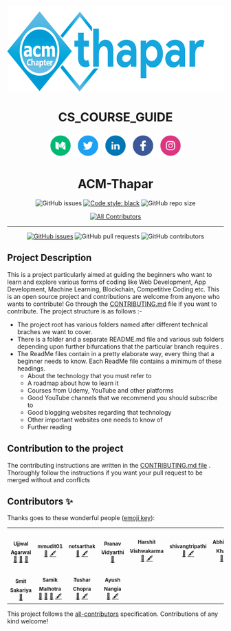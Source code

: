 <div align = "center">


<img height=200px src= "https://github.com/ACM-Thapar/CS_COURSE_GUIDE/blob/master/acm%20logo.png">


<h1>CS_COURSE_GUIDE</h1>

<a href=""><img src="https://github.com/aritraroy/social-icons/blob/master/medium-icon.png?raw=true" width="60"></a>
<a href=""><img src="https://github.com/aritraroy/social-icons/blob/master/twitter-icon.png?raw=true" width="60"></a>
<a href="https://www.linkedin.com/company/thapar-acm-student-chapter"><img src="https://github.com/aritraroy/social-icons/blob/master/linkedin-icon.png?raw=true" width="60"></a>
<a href=""><img src="https://github.com/aritraroy/social-icons/blob/master/facebook-icon.png?raw=true" width="60"></a>
<a href="https://instagram.com/acmthapar?igshid=1r2k6z9w5926o"><img src="https://github.com/aritraroy/social-icons/blob/master/instagram-icon.png?raw=true" width="60"></a>

# ACM-Thapar

![GitHub issues](https://img.shields.io/github/issues/ACM-Thapar/CS_COURSE_GUIDE?style=flat-square&token=ANOHNVSU5PPKJXFZBZ5UXJ27BBNTO)
[![Code style: black](https://img.shields.io/badge/code%20style-black-000000.svg)](https://github.com/psf/black)
![GitHub repo size](https://img.shields.io/github/repo-size/ACM-Thapar/CS_COURSE_GUIDE)
<!-- ALL-CONTRIBUTORS-BADGE:START - Do not remove or modify this section -->
[![All Contributors](https://img.shields.io/badge/all_contributors-11-orange.svg?style=flat-square)](#contributors-)
<!-- ALL-CONTRIBUTORS-BADGE:END -->

---
</div>
<div align="center">

[![GitHub issues](https://img.shields.io/github/issues/ACM-Thapar/CS_COURSE_GUIDE?logo=github)](https://github.com/ACM-Thapar/CS_COURSE_GUIDE/issues) ![GitHub pull requests](https://img.shields.io/github/issues-pr-raw/ACM-Thapar/CS_COURSE_GUIDE?logo=git&logoColor=white) ![GitHub contributors](https://img.shields.io/github/contributors/ACM-Thapar/CS_COURSE_GUIDE?logo=github)

</div>

## Project Description

This is a project particularly aimed at guiding the beginners who want to learn and explore various forms of coding like Web Development, App Development, Machine Learning, Blockchain, Competitive Coding etc. This is an open source project and contributions are welcome from anyone who wants to contribute! Go through the [CONTRIBUTING.md](https://github.com/ACM-Thapar/CS_COURSE_GUIDE/blob/master/CONTRIBUTING.md) file if you want to contribute. The project structure is as follows :- 
- The project root has various folders named after different technical braches we want to cover.
- There is a folder and a separate README.md file and various sub folders depending upon further bifurcations that the particular branch requires .
- The ReadMe files contain in a pretty elaborate way, every thing that a beginner needs to know. Each ReadMe file contains a minimum of these headings.
    - About the technology that you must refer to 
    - A roadmap about how to learn it 
    - Courses from Udemy, YouTube and other platforms 
    - Good YouTube channels that we recommend you should subscribe to
    - Good blogging websites regarding that technology 
    - Other important websites one needs to know of
    - Further reading
    

## Contribution to the project

The contributing instructions are written in the [CONTRIBUTING.md file](https://github.com/ACM-Thapar/CS_COURSE_GUIDE/blob/master/CONTRIBUTING.md) . Thoroughly follow the instructions if you want your pull request to be merged without and conflicts


## Contributors ✨

Thanks goes to these wonderful people ([emoji key](https://allcontributors.org/docs/en/emoji-key)):

<!-- ALL-CONTRIBUTORS-LIST:START - Do not remove or modify this section -->
<!-- prettier-ignore-start -->
<!-- markdownlint-disable -->
<table>
  <tr>
    <td align="center"><a href="https://github.com/specter25"><img src="https://avatars1.githubusercontent.com/u/56391382?v=4?s=100" width="100px;" alt=""/><br /><sub><b>Ujjwal Agarwal</b></sub></a><br /><a href="#projectManagement-specter25" title="Project Management">📆</a> <a href="https://github.com/ACM-Thapar/CS_COURSE_GUIDE/commits?author=specter25" title="Documentation">📖</a> <a href="#maintenance-specter25" title="Maintenance">🚧</a></td>
    <td align="center"><a href="https://github.com/mmudit01"><img src="https://avatars3.githubusercontent.com/u/60422886?v=4?s=100" width="100px;" alt=""/><br /><sub><b>mmudit01</b></sub></a><br /><a href="https://github.com/ACM-Thapar/CS_COURSE_GUIDE/commits?author=mmudit01" title="Documentation">📖</a> <a href="#content-mmudit01" title="Content">🖋</a></td>
    <td align="center"><a href="https://github.com/notsarthak"><img src="https://avatars0.githubusercontent.com/u/60360840?v=4?s=100" width="100px;" alt=""/><br /><sub><b>notsarthak</b></sub></a><br /><a href="https://github.com/ACM-Thapar/CS_COURSE_GUIDE/commits?author=notsarthak" title="Documentation">📖</a> <a href="#content-notsarthak" title="Content">🖋</a></td>
    <td align="center"><a href="https://github.com/pranavvidyarthi7"><img src="https://avatars3.githubusercontent.com/u/55582190?v=4?s=100" width="100px;" alt=""/><br /><sub><b>Pranav Vidyarthi</b></sub></a><br /><a href="https://github.com/ACM-Thapar/CS_COURSE_GUIDE/commits?author=pranavvidyarthi7" title="Documentation">📖</a></td>
    <td align="center"><a href="https://github.com/Shikhar03Stark"><img src="https://avatars3.githubusercontent.com/u/22128729?v=4?s=100" width="100px;" alt=""/><br /><sub><b>Harshit Vishwakarma</b></sub></a><br /><a href="https://github.com/ACM-Thapar/CS_COURSE_GUIDE/commits?author=Shikhar03Stark" title="Documentation">📖</a> <a href="#content-Shikhar03Stark" title="Content">🖋</a></td>
    <td align="center"><a href="https://github.com/shivangtripathi"><img src="https://avatars1.githubusercontent.com/u/38815785?v=4?s=100" width="100px;" alt=""/><br /><sub><b>shivangtripathi</b></sub></a><br /><a href="https://github.com/ACM-Thapar/CS_COURSE_GUIDE/commits?author=shivangtripathi" title="Documentation">📖</a> <a href="#content-shivangtripathi" title="Content">🖋</a></td>
    <td align="center"><a href="https://github.com/Abhishek-Kharpal"><img src="https://avatars1.githubusercontent.com/u/53441820?v=4?s=100" width="100px;" alt=""/><br /><sub><b>Abhishek-Kharpal</b></sub></a><br /><a href="https://github.com/ACM-Thapar/CS_COURSE_GUIDE/commits?author=Abhishek-Kharpal" title="Documentation">📖</a> <a href="#content-Abhishek-Kharpal" title="Content">🖋</a></td>
  </tr>
  <tr>
    <td align="center"><a href="https://www.linkedin.com/in/smitsakariya/"><img src="https://avatars.githubusercontent.com/u/68073132?v=4?s=100" width="100px;" alt=""/><br /><sub><b>Smit Sakariya</b></sub></a><br /><a href="https://github.com/ACM-Thapar/CS_COURSE_GUIDE/commits?author=smit-1923" title="Documentation">📖</a></td>
    <td align="center"><a href="https://samikmalhotra.netlify.app/"><img src="https://avatars.githubusercontent.com/u/72279316?v=4?s=100" width="100px;" alt=""/><br /><sub><b>Samik Malhotra</b></sub></a><br /><a href="#projectManagement-Samikmalhotra" title="Project Management">📆</a> <a href="https://github.com/ACM-Thapar/CS_COURSE_GUIDE/commits?author=Samikmalhotra" title="Documentation">📖</a> <a href="#maintenance-Samikmalhotra" title="Maintenance">🚧</a> <a href="#content-Samikmalhotra" title="Content">🖋</a></td>
    <td align="center"><a href="https://startling-salamander-1a0631.netlify.app/"><img src="https://avatars.githubusercontent.com/u/90264251?v=4?s=100" width="100px;" alt=""/><br /><sub><b>Tushar Chopra</b></sub></a><br /><a href="https://github.com/ACM-Thapar/CS_COURSE_GUIDE/commits?author=Tusharbecoding" title="Documentation">📖</a> <a href="#content-Tusharbecoding" title="Content">🖋</a></td>
    <td align="center"><a href="https://github.com/ayushnangia"><img src="https://avatars.githubusercontent.com/u/55181294?v=4?s=100" width="100px;" alt=""/><br /><sub><b>Ayush Nangia</b></sub></a><br /><a href="https://github.com/ACM-Thapar/CS_COURSE_GUIDE/commits?author=ayushnangia" title="Documentation">📖</a> <a href="#content-ayushnangia" title="Content">🖋</a></td>
  </tr>
</table>

<!-- markdownlint-restore -->
<!-- prettier-ignore-end -->

<!-- ALL-CONTRIBUTORS-LIST:END -->

This project follows the [all-contributors](https://github.com/all-contributors/all-contributors) specification. Contributions of any kind welcome!
